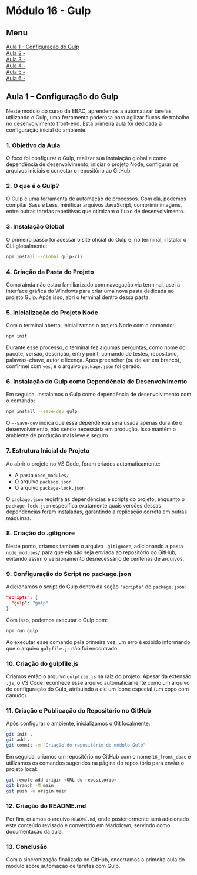 # Módulo 16 - Gulp

## Menu
[Aula 1 - Configuração do Gulp](#aula-1--configuração-do-gulp)  
[Aula 2 - ](#aula-)  
[Aula 3 - ](#aula-)  
[Aula 4 - ](#aula-)  
[Aula 5 - ](#aula-)  
[Aula 6 - ](#aula-)  


## Aula 1 – Configuração do Gulp

Neste módulo do curso da EBAC, aprendemos a automatizar tarefas utilizando o Gulp, uma ferramenta poderosa para agilizar fluxos de trabalho no desenvolvimento front-end. Esta primeira aula foi dedicada à configuração inicial do ambiente.

### 1. Objetivo da Aula

O foco foi configurar o Gulp, realizar sua instalação global e como dependência de desenvolvimento, iniciar o projeto Node, configurar os arquivos iniciais e conectar o repositório ao GitHub.

### 2. O que é o Gulp?

O Gulp é uma ferramenta de automação de processos. Com ela, podemos compilar Sass e Less, minificar arquivos JavaScript, comprimir imagens, entre outras tarefas repetitivas que otimizam o fluxo de desenvolvimento.

### 3. Instalação Global

O primeiro passo foi acessar o site oficial do Gulp e, no terminal, instalar o CLI globalmente:

```bash
npm install --global gulp-cli
```

### 4. Criação da Pasta do Projeto

Como ainda não estou familiarizado com navegação via terminal, usei a interface gráfica do Windows para criar uma nova pasta dedicada ao projeto Gulp. Após isso, abri o terminal dentro dessa pasta.

### 5. Inicialização do Projeto Node

Com o terminal aberto, inicializamos o projeto Node com o comando:

```bash
npm init
```

Durante esse processo, o terminal fez algumas perguntas, como nome do pacote, versão, descrição, entry point, comando de testes, repositório, palavras-chave, autor e licença. Após preencher (ou deixar em branco), confirmei com `yes`, e o arquivo `package.json` foi gerado.

### 6. Instalação do Gulp como Dependência de Desenvolvimento

Em seguida, instalamos o Gulp como dependência de desenvolvimento com o comando:

```bash
npm install --save-dev gulp
```

O `--save-dev` indica que essa dependência será usada apenas durante o desenvolvimento, não sendo necessária em produção. Isso mantém o ambiente de produção mais leve e seguro.

### 7. Estrutura Inicial do Projeto

Ao abrir o projeto no VS Code, foram criados automaticamente:

- A pasta `node_modules/`
- O arquivo `package.json`
- O arquivo `package-lock.json`

O `package.json` registra as dependências e scripts do projeto, enquanto o `package-lock.json` especifica exatamente quais versões dessas dependências foram instaladas, garantindo a replicação correta em outras máquinas.

### 8. Criação do .gitignore

Neste ponto, criamos também o arquivo `.gitignore`, adicionando a pasta `node_modules/` para que ela não seja enviada ao repositório do GitHub, evitando assim o versionamento desnecessário de centenas de arquivos.

### 9. Configuração do Script no package.json

Adicionamos o script do Gulp dentro da seção `"scripts"` do `package.json`:

```json
"scripts": {
  "gulp": "gulp"
}
```

Com isso, podemos executar o Gulp com:

```bash
npm run gulp
```

Ao executar esse comando pela primeira vez, um erro é exibido informando que o arquivo `gulpfile.js` não foi encontrado.

### 10. Criação do gulpfile.js

Criamos então o arquivo `gulpfile.js` na raiz do projeto. Apesar da extensão `.js`, o VS Code reconhece esse arquivo automaticamente como um arquivo de configuração do Gulp, atribuindo a ele um ícone especial (um copo com canudo).

### 11. Criação e Publicação do Repositório no GitHub

Após configurar o ambiente, inicializamos o Git localmente:

```bash
git init .
git add .
git commit -m "Criação do repositório do módulo Gulp"
```

Em seguida, criamos um repositório no GitHub com o nome `16_front_ebac` e utilizamos os comandos sugeridos na página do repositório para enviar o projeto local:

```bash
git remote add origin <URL-do-repositório>
git branch -M main
git push -u origin main
```

### 12. Criação do README.md

Por fim, criamos o arquivo `README.md`, onde posteriormente será adicionado este conteúdo revisado e convertido em Markdown, servindo como documentação da aula.

### 13. Conclusão

Com a sincronização finalizada no GitHub, encerramos a primeira aula do módulo sobre automação de tarefas com Gulp.
